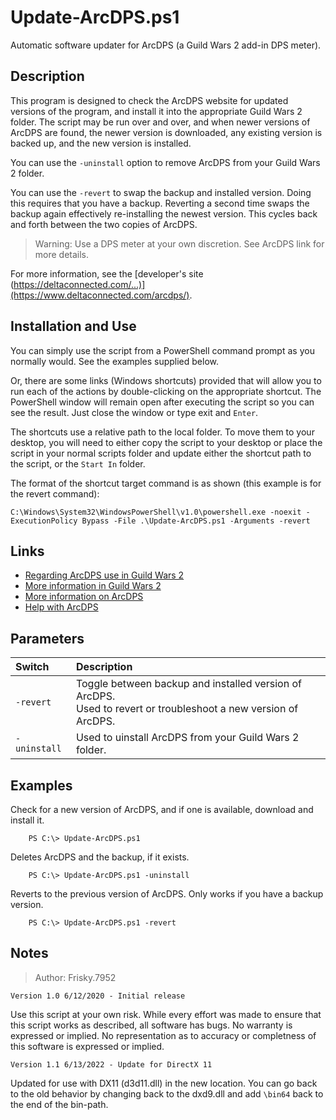 # Update-ArcDPS.ps1

Automatic software updater for ArcDPS (a Guild Wars 2 add-in DPS meter).

## Description

This program is designed to check the ArcDPS website for updated versions of the
program, and install it into the appropriate Guild Wars 2 folder. The script may
be run over and over, and when newer versions of ArcDPS are found, the newer version
is downloaded, any existing version is backed up, and the new version is installed.

You can use the `-uninstall` option to remove ArcDPS from your Guild Wars 2 folder.

You can use the `-revert` to swap the backup and installed version. Doing this requires
that you have a backup. Reverting a second time swaps the backup again effectively
re-installing the newest version. This cycles back and forth between the two copies
of ArcDPS.

> Warning: Use a DPS meter at your own discretion. See ArcDPS link for more details.

For more information, see the [developer's site (https://deltaconnected.com/...)](https://www.deltaconnected.com/arcdps/).

## Installation and Use

You can simply use the script from a PowerShell command prompt as you normally would. See the examples supplied below.

Or, there are some links (Windows shortcuts) provided that will allow you to run each of
the actions by double-clicking on the appropriate shortcut. The PowerShell window will
remain open after executing the script so you can see the result. Just close the window
or type exit and `Enter`.

The shortcuts use a relative path to the local folder. To move them to your desktop, you will
need to either copy the script to your desktop or place the script in your normal scripts folder
and update either the shortcut path to the script, or the `Start In` folder.

The format of the shortcut target command is as shown (this example is for the revert command):

```
C:\Windows\System32\WindowsPowerShell\v1.0\powershell.exe -noexit -ExecutionPolicy Bypass -File .\Update-ArcDPS.ps1 -Arguments -revert
```

## Links

* [Regarding ArcDPS use in Guild Wars 2](https://help.guildwars2.com/hc/en-us/articles/360013625034-Policy-Third-Party-Programs)
* [More information in Guild Wars 2](https://welcome.guildwars2.com/)
* [More information on ArcDPS](https://www.deltaconnected.com/arcdps/)
* [Help with ArcDPS](https://flamesofthemist.com/arcdps-guide/)


## Parameters
| Switch | Description |
| :----- | :---------- |
| `-revert` | Toggle between backup and installed version of ArcDPS.<br/> Used to revert or troubleshoot a new version of ArcDPS. |
| `-uninstall` | Used to uinstall ArcDPS from your Guild Wars 2 folder. |

## Examples

Check for a new version of ArcDPS, and if one is available, download and install it.

```
    PS C:\> Update-ArcDPS.ps1
```

Deletes ArcDPS and the backup, if it exists.

```
    PS C:\> Update-ArcDPS.ps1 -uninstall
```

Reverts to the previous version of ArcDPS. Only works if you have a backup version.

```
    PS C:\> Update-ArcDPS.ps1 -revert
```

## Notes

> Author: Frisky.7952

```
Version 1.0 6/12/2020 - Initial release
```

Use this script at your own risk.
While every effort was made to ensure that this script works as described, all software
has bugs. No warranty is expressed or implied. No representation as to accuracy or
completness of this software is expressed or implied.


```
Version 1.1 6/13/2022 - Update for DirectX 11
```

Updated for use with DX11 (d3d11.dll) in the new location. You can go back to the
old behavior by changing back to the dxd9.dll and add `\bin64` back to the end of
the bin-path.
